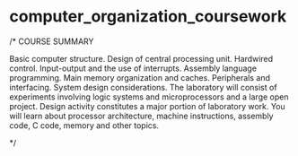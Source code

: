 # computer_organization_coursework

/* COURSE SUMMARY

Basic computer structure. Design of central processing unit. Hardwired control. Input-output and the use of interrupts. 
Assembly language programming. Main memory organization and caches. Peripherals and interfacing. System design considerations. 
The laboratory will consist of experiments involving logic systems and microprocessors and a large open project. 
Design activity constitutes a major portion of laboratory work.
You will learn about processor architecture, machine instructions, assembly code, C code, memory and other topics.

*/
